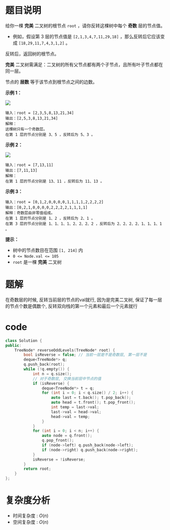 # 题目说明

给你一棵 **完美** 二叉树的根节点 `root` ，请你反转这棵树中每个 **奇数** 层的节点值。

- 例如，假设第 3 层的节点值是 `[2,1,3,4,7,11,29,18]` ，那么反转后它应该变成 `[18,29,11,7,4,3,1,2]` 。

反转后，返回树的根节点。

**完美** 二叉树需满足：二叉树的所有父节点都有两个子节点，且所有叶子节点都在同一层。

节点的 **层数** 等于该节点到根节点之间的边数。

**示例 1：**

![](https://assets.leetcode.com/uploads/2022/07/28/first_case1.png)

```
输入：root = [2,3,5,8,13,21,34]
输出：[2,5,3,8,13,21,34]
解释：
这棵树只有一个奇数层。
在第 1 层的节点分别是 3、5 ，反转后为 5、3 。
```

**示例 2：**

![](https://assets.leetcode.com/uploads/2022/07/28/second_case3.png)

```
输入：root = [7,13,11]
输出：[7,11,13]
解释： 
在第 1 层的节点分别是 13、11 ，反转后为 11、13 。 
```

**示例 3：**

```
输入：root = [0,1,2,0,0,0,0,1,1,1,1,2,2,2,2]
输出：[0,2,1,0,0,0,0,2,2,2,2,1,1,1,1]
解释：奇数层由非零值组成。
在第 1 层的节点分别是 1、2 ，反转后为 2、1 。
在第 3 层的节点分别是 1、1、1、1、2、2、2、2 ，反转后为 2、2、2、2、1、1、1、1 。
```

**提示：**

- 树中的节点数目在范围 `[1, 214]` 内
- `0 <= Node.val <= 105`
- `root` 是一棵 **完美** 二叉树

# 题解

在奇数层的时候, 反转当前层的节点的val就行, 因为是完美二叉树, 保证了每一层的节点个数是偶数个, 反转双向栈的第一个元素和最后一个元素就行
# code

```cpp
class Solution {
public:
    TreeNode* reverseOddLevels(TreeNode* root) {
        bool isReverse = false; // 当前一层是不是奇数层, 第一层不是
        deque<TreeNode*> q;
        q.push_back(root);
        while (!q.empty()) {
            int n = q.size();
            // 对于奇数层, 交换当前层中节点的值
            if (isReverse) {
                deque<TreeNode*> t = q;
                for (int i = 0; i < q.size() / 2; i++) {
                    auto last = t.back(); t.pop_back();
                    auto head = t.front(); t.pop_front();
                    int temp = last->val;
                    last->val = head->val;
                    head->val = temp;
                }
            }
            for (int i = 0; i < n; i++) {
                auto node = q.front();
                q.pop_front();
                if (node->left) q.push_back(node->left);
                if (node->right) q.push_back(node->right);
            }
            isReverse = !isReverse;
        }
        return root;
    }
};
```

# 复杂度分析

- 时间复杂度 : $O(n)$
- 空间复杂度 : $O(n)$